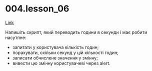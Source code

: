 # 004.lesson_06

[Link](https://witnesstime.github.io/FrontEndPro_Kolesnikov_HWs/004.lesson_06/index.html)

Напишіть скрипт, який переводить години в секунди і має робити насутпне:

* запитати у користувача кількість годин;
* порахувати, скільки секунд у цій кількості годин;
* записати обчислене значення у змінну;
* вивести цю змінну користувачеві через alert.